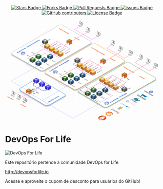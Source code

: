 <center>
<a href="http://github.com/jonathanbaraldi/devopsforlife-elasticsearch/stargazers">
    <img src="https://img.shields.io/github/stars/jonathanbaraldi/devopsforlife-elasticsearch" alt="Stars Badge"/>
</a>
<a href="https://github.com/jonathanbaraldi/devopsforlife-elasticsearch/network/members">
    <img src="https://img.shields.io/github/forks/jonathanbaraldi/devopsforlife-elasticsearch" alt="Forks Badge"/>
</a>
<a href="https://github.com/jonathanbaraldi/devopsforlife-elasticsearch/pulls">
    <img src="https://img.shields.io/github/issues-pr/jonathanbaraldi/devopsforlife-elasticsearch" alt="Pull Requests Badge"/>
</a>
<a href="https://github.com/jonathanbaraldi/devopsforlife-elasticsearch/issues">
    <img src="https://img.shields.io/github/issues/jonathanbaraldi/devopsforlife-elasticsearch" alt="Issues Badge"/>
</a>
<a href="https://github.com/jonathanbaraldi/devopsforlife-elasticsearch/graphs/contributors">
    <img alt="GitHub contributors" src="https://img.shields.io/github/contributors/jonathanbaraldi/devopsforlife-elasticsearch?color=2b9348">
</a>
<a href="https://github.com/jonathanbaraldi/devopsforlife-elasticsearch/blob/master/LICENSE">
    <img src="https://img.shields.io/github/license/jonathanbaraldi/devopsforlife-elasticsearch?color=2b9348" alt="License Badge"/>
</a>
</center>

![DevOps for Life - Ambiente de Produção Full](exercicios/rancher-kubernetes-producao.png)


# DevOps For Life

![DevOps For Life](img/logo-hotmart.png)

Este repositório pertence a comunidade DevOps for Life.

http://devopsforlife.io

Acesse e aproveite o cupom de desconto para usuários do GitHub!
